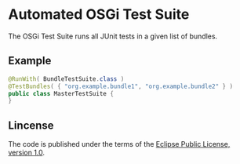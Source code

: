 # Automated OSGi Test Suite

The OSGi Test Suite runs all JUnit tests in a given list of bundles.

## Example
````Java
@RunWith( BundleTestSuite.class )
@TestBundles( { "org.example.bundle1", "org.example.bundle2" } )
public class MasterTestSuite {
}
````

## Lincense
The code is published under the terms of the [Eclipse Public License, version 1.0](http://www.eclipse.org/legal/epl-v10.html).
